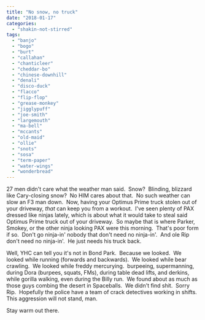 ```yaml
---
title: "No snow, no truck"
date: "2018-01-17"
categories: 
  - "shakin-not-stirred"
tags: 
  - "banjo"
  - "bogo"
  - "burt"
  - "callahan"
  - "chanticleer"
  - "cheddar-bo"
  - "chinese-downhill"
  - "denali"
  - "disco-duck"
  - "flacco"
  - "flip-flop"
  - "grease-monkey"
  - "jigglypuff"
  - "joe-smith"
  - "largemouth"
  - "ma-bell"
  - "mccants"
  - "old-maid"
  - "ollie"
  - "snots"
  - "sosa"
  - "term-paper"
  - "water-wings"
  - "wonderbread"
---
```


27 men didn't care what the weather man said.  Snow?  Blinding, blizzard like Cary-closing snow?  No HIM cares about that.  No such weather can slow an F3 man down.  Now, having your Optimus Prime truck stolen out of your driveway, _that_ can keep you from a workout.  I've seen plenty of PAX dressed like ninjas lately, which is about what it would take to steal said Optimus Prime truck out of your driveway.  So maybe that is where Parker, Smokey, or the other ninja looking PAX were this morning.  That's poor form if so.  Don't go ninja-in' nobody that don't need no ninja-in'.  And ole Rip don't need no ninja-in'.  He just needs his truck back.

Well, YHC can tell you it's not in Bond Park.  Because we looked.  We looked while running (forwards and backwards).  We looked while bear crawling.  We looked while freddy mercurying.  burpeeing, supermanning, during Dora (burpees, squats, FMs), during table dead lifts, and derkins, while gorilla walking, even during the Billy run.  We found about as much as those guys combing the desert in Spaceballs.  We didn't find shit.  Sorry Rip.  Hopefully the police have a team of crack detectives working in shifts.  This aggression will not stand, man.

Stay warm out there.
